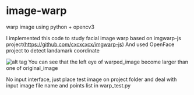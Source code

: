 # image-warp
warp image using python + opencv3

I implemented this code to study facial image warp based on imgwarp-js project(https://github.com/cxcxcxcx/imgwarp-js)
And used OpenFace project to detect landamark coordinate

![alt tag](https://github.com/kimsup10/image-warp/blob/master/result.jpg?raw=true)
You can see that the left eye of warped_image become larger than one of original_image

No input interface, just place test image on project folder and deal with input image file name and points list in warp_test.py
